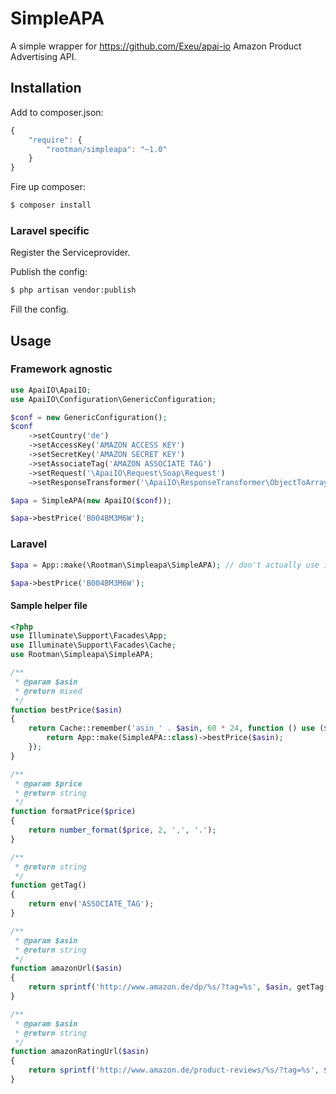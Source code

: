 # SimpleAPA

A simple wrapper for https://github.com/Exeu/apai-io Amazon Product Advertising API.

## Installation

Add to composer.json:

```js
{
    "require": {
        "rootman/simpleapa": "~1.0"
    }
}
```

Fire up composer:

``` bash
$ composer install
```

### Laravel specific

Register the Serviceprovider.

Publish the config:

``` bash
$ php artisan vendor:publish
```

Fill the config.

## Usage

### Framework agnostic

```php
use ApaiIO\ApaiIO;
use ApaiIO\Configuration\GenericConfiguration;

$conf = new GenericConfiguration();
$conf
    ->setCountry('de')
    ->setAccessKey('AMAZON ACCESS KEY')
    ->setSecretKey('AMAZON SECRET KEY')
    ->setAssociateTag('AMAZON ASSOCIATE TAG')
    ->setRequest('\ApaiIO\Request\Soap\Request')
    ->setResponseTransformer('\ApaiIO\ResponseTransformer\ObjectToArray');

$apa = SimpleAPA(new ApaiIO($conf));

$apa->bestPrice('B004BM3M6W');
```

### Laravel

```php
$apa = App::make(\Rootman\Simpleapa\SimpleAPA); // don't actually use it like that, better inject it

$apa->bestPrice('B004BM3M6W');
```

#### Sample helper file
```php
<?php
use Illuminate\Support\Facades\App;
use Illuminate\Support\Facades\Cache;
use Rootman\Simpleapa\SimpleAPA;

/**
 * @param $asin
 * @return mixed
 */
function bestPrice($asin)
{
    return Cache::remember('asin_' . $asin, 60 * 24, function () use ($asin) {
        return App::make(SimpleAPA::class)->bestPrice($asin);
    });
}

/**
 * @param $price
 * @return string
 */
function formatPrice($price)
{
    return number_format($price, 2, ',', '.');
}

/**
 * @return string
 */
function getTag()
{
    return env('ASSOCIATE_TAG');
}

/**
 * @param $asin
 * @return string
 */
function amazonUrl($asin)
{
    return sprintf('http://www.amazon.de/dp/%s/?tag=%s', $asin, getTag());
}

/**
 * @param $asin
 * @return string
 */
function amazonRatingUrl($asin)
{
    return sprintf('http://www.amazon.de/product-reviews/%s/?tag=%s', $asin, getTag());
}
```
